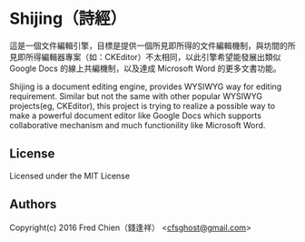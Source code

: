 # Shijing（詩經）

這是一個文件編輯引擎，目標是提供一個所見即所得的文件編輯機制，與坊間的所見即所得編輯器專案（如：CKEditor）不太相同，以此引擎希望能發展出類似 Google Docs 的線上共編機制，以及達成 Microsoft Word 的更多文書功能。

Shijing is a document editing engine, provides WYSIWYG way for editing requirement. Similar but not the same with other popular WYSIWYG projects(eg, CKEditor), this project is trying to realize a possible way to make a powerful document editor like Google Docs which supports collaborative mechanism and much functionility like Microsoft Word.

License
-
Licensed under the MIT License

Authors
-
Copyright(c) 2016 Fred Chien（錢逢祥） <<cfsghost@gmail.com>>
